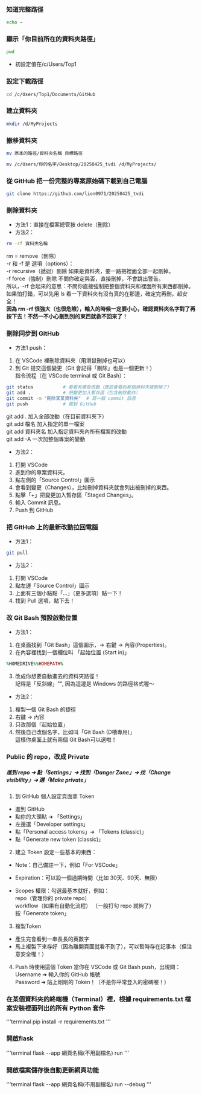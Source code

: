 ### 知道完整路徑
```bash
echo ~
```
### 顯示「你目前所在的資料夾路徑」
```bash
pwd
```
- 初設定值在/c/Users/Top1
### 設定下載路徑
```bash
cd /c/Users/Top1/Documents/GitHub
```
### 建立資料夾
```bash
mkdir /d/MyProjects
```
### 搬移資料夾
```bash
mv 原本的路徑/資料夾名稱 目標路徑
```
```bash
mv /c/Users/你的名字/Desktop/20250425_tvdi /d/MyProjects/
```

### 從 GitHub 把一份完整的專案原始碼下載到自己電腦
```bash
git clone https://github.com/lion0971/20250425_tvdi
```
### 刪除資料夾
- 方法1：直接在檔案總管按 delete（刪除）
- 方法2：
```bash
rm -rf 資料夾名稱
```
rm = remove（刪除）  
-r 和 -f 是 選項（options）：  
-r	recursive（遞迴）刪除	如果是資料夾，要一路把裡面全部一起刪掉。  
-f	force（強制）刪除	不問你確定與否，直接刪掉，不會跳出警告。  
所以，-rf 合起來的意思：不問你直接強制把整個資料夾和裡面所有東西都刪掉。  
如果怕打錯，可以先用 ls 看一下資料夾有沒有真的在那邊，確定完再刪，超安全！  
**因為 rm -rf 很強大（也很危險），輸入的時候一定要小心，確認資料夾名字對了再按下去！不然一不小心刪到別的東西就救不回來了！**
### 刪除同步到 GitHub
- 方法1 push：  
1. 在 VSCode 裡刪除資料夾（用滑鼠刪掉也可以）  
2. 到 Git 提交這個變更（Git 會記得「刪除」也是一個更新！）  
指令流程（在 VSCode terminal 或 Git Bash）：
```bash
git status           # 看看有哪些改動（應該會看到那個資料夾被刪掉了）
git add .            # 把變更加入暫存區（包含刪除動作）
git commit -m "刪除某某資料夾"  # 寫一個 commit 訊息
git push             # 推到 GitHub
```
git add .	加入全部改動（在目前資料夾下）  
git add 檔名	加入指定的單一檔案  
git add 資料夾名	加入指定資料夾內所有檔案的改動  
git add -A 一次加整個專案的變動  
- 方法2：  
1. 打開 VSCode  
2. 進到你的專案資料夾。  
3. 點左側的「Source Control」圖示  
4. 會看到變更（Changes），比如刪掉資料夾就會列出被刪掉的東西。  
5. 點擊「+」把變更加入暫存區「Staged Changes」。  
6. 輸入 Commit 訊息。  
7. Push 到 GitHub  
### 把 GitHub 上的最新改動拉回電腦
- 方法1：
```bash
git pull
```
- 方法2：  
1. 打開 VSCode  
2. 點左邊「Source Control」圖示  
3. 上面有三個小點點「...」（更多選項）點一下！  
4. 找到 Pull 選項，點下去！  

### 改 Git Bash 預設啟動位置
- 方法1：
1. 在桌面找到「Git Bash」這個圖示，→ 右鍵 → 內容(Properties)。  
2. 在內容裡找到一個欄位叫 「起始位置 (Start in)」
```ruby
%HOMEDRIVE%%HOMEPATH%
```
3. 改成你想要自動進去的資料夾路徑！  
記得是「反斜線」"\", 因為這邊是 Windows 的路徑格式喔～  
- 方法2：
1. 複製一個 Git Bash 的捷徑  
2. 右鍵 → 內容  
3. 只改那個「起始位置」  
4. 然後自己改個名字，比如叫「Git Bash (D槽專用)」  
這樣你桌面上就有兩個 Git Bash可以選啦！  
### Public 的 repo，改成 Private
##### 進到 repo ➔ 點「Settings」➔ 找到「Danger Zone」➔ 找「Change visibility」➔ 選「Make private」
1. 到 GitHub 個人設定頁面拿 Token
- 進到 GitHub
- 點你的大頭貼 ➔ 「Settings」
- 左邊選「Developer settings」
- 點「Personal access tokens」➔ 「Tokens (classic)」
- 點「Generate new token (classic)」
2. 建立 Token
設定一些基本的東西：

- Note：自己備註一下，例如「For VSCode」

- Expiration：可以設一個過期時間（比如 30天、90天、無限）

- Scopes 權限：勾選最基本就好，例如：  
  repo（管理你的 private repo）  
  workflow（如果有自動化流程） （一般打勾 repo 就夠了）  
按「Generate token」
3. 複製Token
- 產生完會看到一串長長的英數字
- 馬上複製下來存好（因為離開頁面就看不到了），可以暫時存在記事本（但注意安全喔！）
4. Push 時使用這個 Token
當你在 VSCode 或 Git Bash push，出現問：  
Username ➔ 輸入你的 GitHub 帳號  
Password ➔ 貼上剛剛的 Token！（不是你平常登入的密碼喔！）
### 在某個資料夾的終端機（Terminal）裡，根據 requirements.txt 檔案安裝裡面列出的所有 Python 套件
'''terminal
pip install -r requirements.txt
'''

### 開啟flask
'''terminal
flask --app 網頁名稱(不用副檔名) run
'''

### 開啟檔案儲存後自動更新網頁功能
'''terminal
flask --app 網頁名稱(不用副檔名) run --debug
'''

